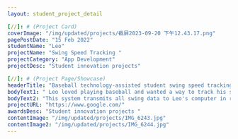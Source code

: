 ```yaml
---
layout: student_project_detail

[//]: # (Project Card)
coverImage: "/img/updated/projects/截屏2023-09-20 下午12.43.17.png"
pagePostDate: "15 Feb 2022"
studentName: "Leo"
projectName: "Swing Speed ​​Tracking "
projectCategory: "App Development"
projectDesc: "Student innovation projects"

[//]: # (Project Page/Showcase)
headerTitle: "Baseball technology-assisted student swing speed tracking system"
bodyText1: " Leo loved playing baseball and wanted a way to track his swing speed in real time. To achieve this goal, he built a system that included a processor, a battery, and an antenna, as well as an online service called Firebase. No matter where Leo is, as long as there is a cell tower nearby, the system can run and help him track his swing data."
bodyText2: "This system transmits all swing data to Leo's computer in real time, including each bat speed, bat time stamp, and can even calculate his latest bat speed. All this data is displayed on his computer screen in a clear and easy-to-understand format. This is Leo’s baseball swing speed tracking system, the perfect combination of his love for technology and sports. His project shows how you can use technology to help you improve your athletic skills and stay focused. We look forward to his future performances on the baseball field!"
projectURL: "https://www.google.com/"
awardsDesc: "Student innovation projects "
contentImage: "/img/updated/projects/IMG_6243.jpg"
contentImage2: "/img/updated/projects/IMG_6244.jpg"
---
```

